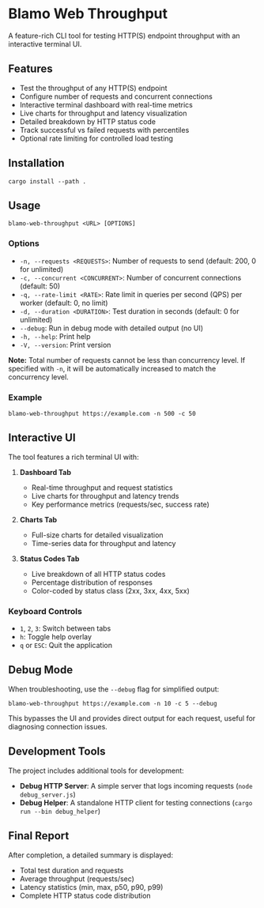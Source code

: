 # Blamo Web Throughput

A feature-rich CLI tool for testing HTTP(S) endpoint throughput with an interactive terminal UI.

## Features

- Test the throughput of any HTTP(S) endpoint
- Configure number of requests and concurrent connections
- Interactive terminal dashboard with real-time metrics
- Live charts for throughput and latency visualization
- Detailed breakdown by HTTP status code
- Track successful vs failed requests with percentiles
- Optional rate limiting for controlled load testing

## Installation

```
cargo install --path .
```

## Usage

```
blamo-web-throughput <URL> [OPTIONS]
```

### Options

- `-n, --requests <REQUESTS>`: Number of requests to send (default: 200, 0 for unlimited)
- `-c, --concurrent <CONCURRENT>`: Number of concurrent connections (default: 50)
- `-q, --rate-limit <RATE>`: Rate limit in queries per second (QPS) per worker (default: 0, no limit)
- `-d, --duration <DURATION>`: Test duration in seconds (default: 0 for unlimited)
- `--debug`: Run in debug mode with detailed output (no UI)
- `-h, --help`: Print help
- `-V, --version`: Print version

**Note:** Total number of requests cannot be less than concurrency level. If specified with `-n`, it will be automatically increased to match the concurrency level.

### Example

```
blamo-web-throughput https://example.com -n 500 -c 50
```

## Interactive UI

The tool features a rich terminal UI with:

1. **Dashboard Tab**
   - Real-time throughput and request statistics
   - Live charts for throughput and latency trends
   - Key performance metrics (requests/sec, success rate)
   
2. **Charts Tab**
   - Full-size charts for detailed visualization
   - Time-series data for throughput and latency
   
3. **Status Codes Tab**
   - Live breakdown of all HTTP status codes
   - Percentage distribution of responses
   - Color-coded by status class (2xx, 3xx, 4xx, 5xx)

### Keyboard Controls

- `1`, `2`, `3`: Switch between tabs
- `h`: Toggle help overlay
- `q` or `ESC`: Quit the application

## Debug Mode

When troubleshooting, use the `--debug` flag for simplified output:

```
blamo-web-throughput https://example.com -n 10 -c 5 --debug
```

This bypasses the UI and provides direct output for each request, useful for diagnosing connection issues.

## Development Tools

The project includes additional tools for development:

- **Debug HTTP Server**: A simple server that logs incoming requests (`node debug_server.js`)
- **Debug Helper**: A standalone HTTP client for testing connections (`cargo run --bin debug_helper`)

## Final Report

After completion, a detailed summary is displayed:
- Total test duration and requests
- Average throughput (requests/sec)
- Latency statistics (min, max, p50, p90, p99)
- Complete HTTP status code distribution